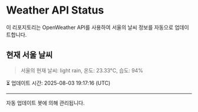 
# Weather API Status

이 리포지토리는 OpenWeather API를 사용하여 서울의 날씨 정보를 자동으로 업데이트합니다.

## 현재 서울 날씨
> 서울의 현재 날씨: light rain, 온도: 23.33°C, 습도: 94%

⏳ 업데이트 시간: 2025-08-03 19:17:16 (UTC)

---
자동 업데이트 봇에 의해 관리됩니다.
